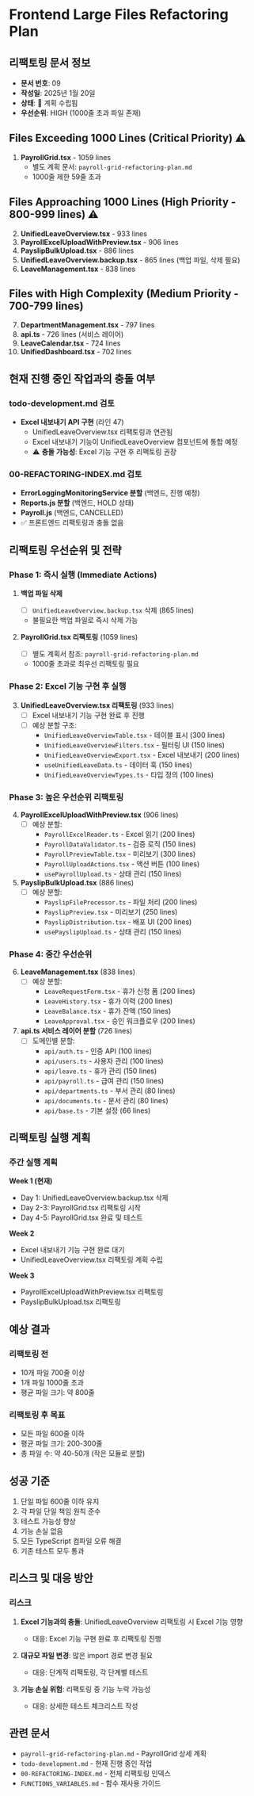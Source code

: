 # Frontend Large Files Refactoring Plan

## 리팩토링 문서 정보
- **문서 번호**: 09
- **작성일**: 2025년 1월 20일
- **상태**: 🔄 계획 수립됨
- **우선순위**: HIGH (1000줄 초과 파일 존재)

## Files Exceeding 1000 Lines (Critical Priority) ⚠️
1. **PayrollGrid.tsx** - 1059 lines 
   - 별도 계획 문서: `payroll-grid-refactoring-plan.md`
   - 1000줄 제한 59줄 초과

## Files Approaching 1000 Lines (High Priority - 800-999 lines) ⚠️
2. **UnifiedLeaveOverview.tsx** - 933 lines
3. **PayrollExcelUploadWithPreview.tsx** - 906 lines  
4. **PayslipBulkUpload.tsx** - 886 lines
5. **UnifiedLeaveOverview.backup.tsx** - 865 lines (백업 파일, 삭제 필요)
6. **LeaveManagement.tsx** - 838 lines

## Files with High Complexity (Medium Priority - 700-799 lines) 
7. **DepartmentManagement.tsx** - 797 lines
8. **api.ts** - 726 lines (서비스 레이어)
9. **LeaveCalendar.tsx** - 724 lines
10. **UnifiedDashboard.tsx** - 702 lines

## 현재 진행 중인 작업과의 충돌 여부

### todo-development.md 검토
- **Excel 내보내기 API 구현** (라인 47)
  - UnifiedLeaveOverview.tsx 리팩토링과 연관됨
  - Excel 내보내기 기능이 UnifiedLeaveOverview 컴포넌트에 통합 예정
  - ⚠️ **충돌 가능성**: Excel 기능 구현 후 리팩토링 권장

### 00-REFACTORING-INDEX.md 검토
- **ErrorLoggingMonitoringService 분할** (백엔드, 진행 예정)
- **Reports.js 분할** (백엔드, HOLD 상태)
- **Payroll.js** (백엔드, CANCELLED)
- ✅ 프론트엔드 리팩토링과 충돌 없음

## 리팩토링 우선순위 및 전략

### Phase 1: 즉시 실행 (Immediate Actions)
1. **백업 파일 삭제**
   - [ ] `UnifiedLeaveOverview.backup.tsx` 삭제 (865 lines)
   - 불필요한 백업 파일로 즉시 삭제 가능

2. **PayrollGrid.tsx 리팩토링** (1059 lines)
   - [ ] 별도 계획서 참조: `payroll-grid-refactoring-plan.md`
   - 1000줄 초과로 최우선 리팩토링 필요

### Phase 2: Excel 기능 구현 후 실행
3. **UnifiedLeaveOverview.tsx 리팩토링** (933 lines)
   - [ ] Excel 내보내기 기능 구현 완료 후 진행
   - [ ] 예상 분할 구조:
     - `UnifiedLeaveOverviewTable.tsx` - 테이블 표시 (300 lines)
     - `UnifiedLeaveOverviewFilters.tsx` - 필터링 UI (150 lines)
     - `UnifiedLeaveOverviewExport.tsx` - Excel 내보내기 (200 lines)
     - `useUnifiedLeaveData.ts` - 데이터 훅 (150 lines)
     - `UnifiedLeaveOverviewTypes.ts` - 타입 정의 (100 lines)

### Phase 3: 높은 우선순위 리팩토링
4. **PayrollExcelUploadWithPreview.tsx** (906 lines)
   - [ ] 예상 분할:
     - `PayrollExcelReader.ts` - Excel 읽기 (200 lines)
     - `PayrollDataValidator.ts` - 검증 로직 (150 lines)
     - `PayrollPreviewTable.tsx` - 미리보기 (300 lines)
     - `PayrollUploadActions.tsx` - 액션 버튼 (100 lines)
     - `usePayrollUpload.ts` - 상태 관리 (150 lines)

5. **PayslipBulkUpload.tsx** (886 lines)
   - [ ] 예상 분할:
     - `PayslipFileProcessor.ts` - 파일 처리 (200 lines)
     - `PayslipPreview.tsx` - 미리보기 (250 lines)
     - `PayslipDistribution.tsx` - 배포 UI (200 lines)
     - `usePayslipUpload.ts` - 상태 관리 (150 lines)

### Phase 4: 중간 우선순위
6. **LeaveManagement.tsx** (838 lines)
   - [ ] 예상 분할:
     - `LeaveRequestForm.tsx` - 휴가 신청 폼 (200 lines)
     - `LeaveHistory.tsx` - 휴가 이력 (200 lines)
     - `LeaveBalance.tsx` - 휴가 잔액 (150 lines)
     - `LeaveApproval.tsx` - 승인 워크플로우 (200 lines)

7. **api.ts 서비스 레이어 분할** (726 lines)
   - [ ] 도메인별 분할:
     - `api/auth.ts` - 인증 API (100 lines)
     - `api/users.ts` - 사용자 관리 (100 lines)
     - `api/leave.ts` - 휴가 관리 (150 lines)
     - `api/payroll.ts` - 급여 관리 (150 lines)
     - `api/departments.ts` - 부서 관리 (80 lines)
     - `api/documents.ts` - 문서 관리 (80 lines)
     - `api/base.ts` - 기본 설정 (66 lines)

## 리팩토링 실행 계획

### 주간 실행 계획
**Week 1 (현재)**
- Day 1: UnifiedLeaveOverview.backup.tsx 삭제
- Day 2-3: PayrollGrid.tsx 리팩토링 시작
- Day 4-5: PayrollGrid.tsx 완료 및 테스트

**Week 2**
- Excel 내보내기 기능 구현 완료 대기
- UnifiedLeaveOverview.tsx 리팩토링 계획 수립

**Week 3**
- PayrollExcelUploadWithPreview.tsx 리팩토링
- PayslipBulkUpload.tsx 리팩토링

## 예상 결과

### 리팩토링 전
- 10개 파일 700줄 이상
- 1개 파일 1000줄 초과
- 평균 파일 크기: 약 800줄

### 리팩토링 후 목표
- 모든 파일 600줄 이하
- 평균 파일 크기: 200-300줄
- 총 파일 수: 약 40-50개 (작은 모듈로 분할)

## 성공 기준
1. 단일 파일 600줄 이하 유지
2. 각 파일 단일 책임 원칙 준수
3. 테스트 가능성 향상
4. 기능 손실 없음
5. 모든 TypeScript 컴파일 오류 해결
6. 기존 테스트 모두 통과

## 리스크 및 대응 방안

### 리스크
1. **Excel 기능과의 충돌**: UnifiedLeaveOverview 리팩토링 시 Excel 기능 영향
   - 대응: Excel 기능 구현 완료 후 리팩토링 진행

2. **대규모 파일 변경**: 많은 import 경로 변경 필요
   - 대응: 단계적 리팩토링, 각 단계별 테스트

3. **기능 손실 위험**: 리팩토링 중 기능 누락 가능성
   - 대응: 상세한 테스트 체크리스트 작성

## 관련 문서
- `payroll-grid-refactoring-plan.md` - PayrollGrid 상세 계획
- `todo-development.md` - 현재 진행 중인 작업
- `00-REFACTORING-INDEX.md` - 전체 리팩토링 인덱스
- `FUNCTIONS_VARIABLES.md` - 함수 재사용 가이드